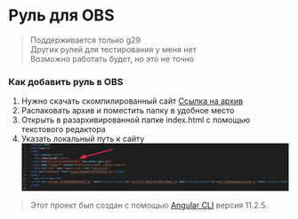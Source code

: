 # Руль для OBS
> Поддерживается только g29<br>
> Других рулей для тестирования у меня нет<br>
> Возможно работать будет, но это не точно

### Как добавить руль в OBS
1. Нужно скачать скомпилированный сайт [Ссылка на архив](https://drive.google.com/file/d/1QwgIVLdMNGgr6gxakMy3QNxs386YUJqg/view?usp=sharing)
2. Распаковать архив и поместить папку в удобное место
3. Открыть в разархивированной папке index.html с помощью текстового редактора
4. Указать локальный путь к сайту <img src="README/path.jpg" alt="image" width="800"/>

> Этот проект был создан с помощью [Angular CLI](https://github.com/angular/angular-cli) версия 11.2.5.
